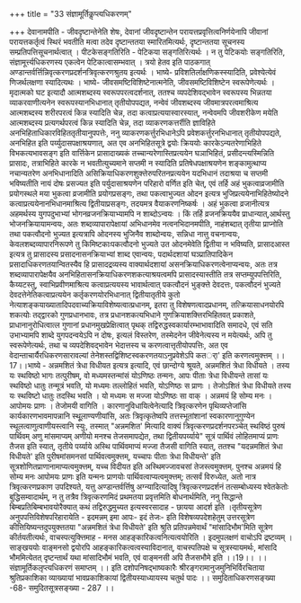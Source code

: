 +++
title = "33 संज्ञामूर्तिकॢप्त्यधिकरणम्"

+++
देवानामपीति - जीवदृष्टान्तेनेति शेषः, देवानां जीवदृष्टान्तेन परायत्तप्रवृत्तित्वनिर्णयेनापि जीवानां परायत्तकर्तृत्वं स्थिरं भवतीति मत्वा तदेव दृष्टान्ततया स्मारितमित्यर्थः, दृष्टान्ततया सूचनस्य सम्प्रतिपत्तिसूचनार्थत्वात् । पीटकेसङ्गतिरिति - पेटिकया सङ्गतिरित्यर्थः । न तु पेटिकयोः सङ्गतिरिति, संज्ञामूर्त्त्यधिकरणस्य एकत्वेन पेटिकात्वासम्भवात् । त्रयो हेतव इति पाठकगात् अण्डान्तर्वर्त्तिन्निवृत्करणप्रदर्शनत्रिवृत्करणश्रुतय इत्यर्थः । भाष्ये- प्रविशतिर्लाक्षणिकस्स्यादिति, प्रवेश्येत्येवं णिजर्थलक्षणा स्यादित्यथः । भाष्ये- जीवसमष्टिविशिष्टेनात्मनेति, जीवसमष्टिविशिष्टेन स्वरूपेणेत्यर्थः । मृदात्मको घट इत्यादौ आत्मशब्दस्य स्वरूपपरत्वदर्शनात्, ततश्च व्यपदेशिवद्भावेन स्वरूपस्य भिन्नतया व्याकरवाणीत्यनेन स्वरूपस्यानभिधानात् तृतीयोपपद्यत, नन्वेवं जीवशब्दस्य जीवमात्रपरत्वमाश्रित्य आत्मशब्दस्य शरीरपरत्वं किन्न स्यादिति चेन्न, तदा कत्वाप्रत्ययास्वारस्यात्, नन्वेवमपि जीवशरीकेण मयेति आत्मशब्दस्य प्रत्यगर्थपरत्वं किन्न स्यादिति चेन्न, तदा व्याकरणकत्तर्रीति ज्ञाविहिते अनभिहिताधिकारविहिततृतीयानुपपत्तेः, ननु व्याकरणकर्त्तुरभिधानेऽपि प्रवेशकर्त्तुरनभिधानात् तृतीयोपपद्यते, अनभिहित इति पर्य्युदासपक्षाश्रयणात्, अत एव अनभिहितसूत्रे द्वयोः क्रिययोः कारकेऽन्यतरेणाभिहिते विभकत्यभावसङ्ग इति वार्त्तिकेन प्रासादाख्यकं तच्चान्यरेणास्तिप्रत्ययेन घञाभिहितं, प्रसीदन्त्यस्मिन्निति प्रासादः, तत्राभिहिते कारके न भवतीत्युच्यमाने सप्तमी न स्यादिति प्रतिषेधपक्षाश्रयणेन शङ्कामुत्थाप्य नचान्यतरेण अनभिधानादिति असिक्रियाधिकरणशुक्त्तेरुपरितनप्रत्ययेन यदभिधानं तदाश्रया च सप्तमी भविष्यतीति नायं दोषः प्रसज्यत इति पर्युदासाश्रयणेन परिहारो वर्णित इति चेत्, एवं तर्हि अहं भुकत्वाव्रजामीति प्रयोगस्थले मया भुकत्वा व्रजामीति प्रयोगप्रसङ्गः, तथा पकत्वाभुज्यत ओदन इत्यत्र भुजिप्रत्ययेनाभिहितेष्योदने कत्वाप्रत्ययेनानभिधानमाश्रित्य द्वितीयाप्रसङ्गः, तदयमत्र वैयाकरणनिष्कर्षः । अहं भुकत्वा व्रजानीत्यत्र अहमर्थस्य युगपदुभाभ्यां भोगनव्रजनक्रियाभ्यामपि न शाब्दोऽन्वयः । किं तर्हि व्रजनक्रिययैव प्राधान्यात्,आर्थस्तु भोजनक्रियायामन्वयः, अतः शब्दव्यापारापेक्षायां अभिधानमेव नत्वनभिदानमपीति, नाहंशब्दात् तृतीया प्राप्नोति तथा पकत्वौदनो भुज्यत इत्यत्रापि ओदनस्य भुजिनैव शाब्दोन्वयः, सन्निधा नात्तु वचनान्वयः, केवलशब्दव्यापारनिरूपणे तु किमिष्टकाःपकत्वौदनो भुज्यते उत ओदनमेवेति द्वितीया न भविष्यति, प्रासादआस्त इत्यत्र तु प्रासादस्य प्रसादनासनक्रियाभ्यां शाब्द एवान्वयः, पदार्थदशायां घञ्प्रातिपादिकेन प्रसादाधिकरणतयान्वितस्यैव हि प्रासादद्रव्यस्य वाक्यार्थदशायां असनक्रियाधिकरणत्वेनाप्यन्वयः, अतः तत्र शब्दव्यापारापेक्षयैव अनभिहितासनक्रियाधिकरणशकत्याश्रयत्वमपि प्रासादस्यास्तीति तत्र सप्तम्युपपत्तिरिति, कैय्यटस्तु, स्वाभिप्रवीणमाश्रित्य कत्वाप्रत्ययस्य भावार्थत्वात् पकत्वौदनं भुङ्क्त्ते देवदत्तः, पकत्वौदनं भुज्यते देवदत्तेनेतिकत्वाप्रत्ययेन कर्तृकरणयोरभिधानात् द्वितीयातृतीये कुतो नेत्याशङ्कयाख्यातादिपदवाच्यक्रियाविशेष्यत्वात्प्रधानम्, इतरा तु विशेषणत्वादप्रधानम्, तत्क्रियासाधनयोरपि शकत्योः तद्द्वारको गुणप्रधानभावः, तत्र प्रधानशकत्यभिधाने गुणक्रियाशक्त्तिरभिहितवत् प्रकाशते, प्राधानानुरोधित्वात्ल गुणानां प्रधानमुखप्रेक्षित्वात् पृथक् तद्विरुद्धस्वकार्यारम्भाभावादिति समादधे, एवं सति उभाभ्यामपि शाब्दे युगपदन्वयेऽपि न दोषः, इत्यलं विस्तरेण, तस्मेदनेन जीवेनेत्यस्य न मयेत्यर्थः, अपि तु स्वरूपेणेत्यर्थः, तथा च व्यपदेशिवद्भावेन भेदात्तस्य च करणत्वात्तृतीयोपपत्तिः, अत एव वेदान्ताचार्यैरधिकरणसारावल्यां तेनेशस्तद्विशिष्टस्वकरणतयाऽनुप्रवेशेऽपि कतर्ा' इति करणत्वमुक्त्तम् ।।17।।भाष्ये - अन्नमशितं त्रेधा विधीयत इत्यत्र इत्यादि, एवं छान्दोग्ये श्रूयते, अन्नमशितं त्रेधा विधीयते । तस्य यः स्थविष्ठो भागः तत्पुरीषम्, वो मध्यमस्तन्मांसं योऽणिष्ठः तन्मनः, आपः पीताः त्रेधा विधीयन्ते तासां यः स्थविष्ठो धातुः तन्मूत्रं भवति, यो मध्यमः तल्लोहितं भवति, योऽणिष्ठः स प्राणः । तेजोऽशितं त्रेधा विधीयते तस्य यः स्थविष्टो धातुः तदस्थि भवति । यो मध्यमः स मज्जा योऽणिष्ठः सा वाक् । अन्नमयं हि सोम्य मनः । आपोमयः प्राणः । तेजोमयी वागिति । कारणानुविधायित्वेनेत्यादि त्रिवृत्करणेन पृथिव्यप्तेजांसि कार्यकारणभावमापन्नानि स्थूूलाण्यणीयांसि, अतः त्रिवृत्कृतेष्वपि तत्तस्भूतांशानां स्वकारणानुगुण्येन स्थूलत्वाणुत्वाणीयस्त्वानि स्युः, तस्मात् "अन्नमशित' मित्यादि वाक्यं त्रिवृत्करणप्रदर्शनपरञ्चेत् स्थविष्ठं पुरुषं पार्थिवम् अणु मांसमाप्यम् अणीयो मनश्च तेजसमापद्येत, तथा द्वितीयपर्य्याये" सूत्रं पार्थिवं लोहितमाप्यं प्राणः तैजस इति स्यात्, तृतीये पर्य्याये अस्थि पार्थिवमाप्यं मज्जा तैजसी वागिति स्यात्, ततश्च "यदन्नमशितं त्रेधा विधीयते' इति पुरीषमांसमनसां पार्थिवत्वमुक्त्तम्, यच्चापः पीताः त्रेधा विधीयन्ते' इति सूत्रशोणितप्राणानामाप्यत्वमुक्त्तम्, यच्च विदीयत इति अस्थिमज्जावचसां तेजस्त्वमुक्त्तम्. पुनश्च अन्नमयं हि सोम्य मनः आपोमयः प्राणः इति यन्मनः प्राणयोः पार्थिवत्वाप्यत्वमुक्त्तम्; तत्सर्वं विरुध्येत, अतो नात्र त्रिवृत्करणप्रकाण उपदिश्यते, यत्तु अण्डान्तर्वर्त्तिषु अग्न्यादित्यादिषु त्रिवृत्करणप्रदर्शनं तत्सम्बोध्यस्य श्वेतकेतोः बुद्धिसम्वादार्थम्, न तु तत्रैव त्रिवृत्करणमिदं प्रथमतया प्रवृत्तमिति बोधनार्थमिति, ननु सिद्धान्ते बिम्बप्रतिबिम्बभावयोरैक्यात् कथं तद्विरुद्धमुच्यत इत्यस्वरसादाह - छायया आदर्श इति ।तृतीयसूत्रेण अनुपपत्तिविशेषपरिहारायेति - इदमन्नम् इमा आपः- इदं तेजः- इति विशेषव्यपदेशहेतुम् उत्तरसूत्रेण कीत्तियिष्यन्तदुपयुक्त्ततया "अन्नमशितं त्रेधा विधीयते' इति श्रुति प्रतिपन्नमेवार्थं "मांसादिभौम'मिति सूत्रेण कीर्तयतीत्यर्थः, वाचस्पत्युक्त्तिमाह - मनस आहङ्कारिकत्वनित्यत्वयोरिति । इदमुपलक्षणं वाचोऽपि द्रष्टव्यम् । साङ्खययोः वाङ्मनसो द्वयोरपि आहङ्कारिकत्वत्वस्याविदानात्, वाचस्पतिपक्षे च सूत्रस्यायमर्थः, मांसादि भौममित्येतत् दृष्टन्तार्थं यथा मांसादिभौमं भवति, एवं वाङ्मनसी अपि तैजसभौमे इति ।।19।। ।। संज्ञामूर्तिकलृप्त्यधिकरणं समाप्तम् ।। इति दशोपनिषद्भाष्यकारैः श्रीरङ्गरामानुजमुनिभिर्विरचिताया श्रुतिप्रकाशिका व्याख्यायां भावप्रकाशिकायां द्वितीयस्याध्यायस्य चतुर्थ पादः ।। समुदिताधिकरणसङ्ख्या -68- समुदितसूत्रसङ्ख्या - 287 ।।
